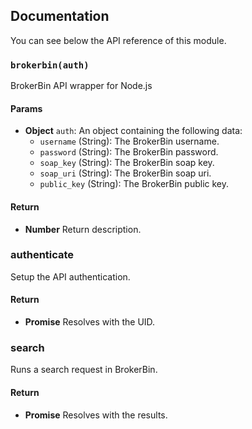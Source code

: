 ## Documentation

You can see below the API reference of this module.

### `brokerbin(auth)`
BrokerBin API wrapper for Node.js

#### Params

- **Object** `auth`: An object containing the following data:
   - `username` (String): The BrokerBin username.
   - `password` (String): The BrokerBin password.
   - `soap_key` (String): The BrokerBin soap key.
   - `soap_uri` (String): The BrokerBin soap uri.
   - `public_key` (String): The BrokerBin public key.

#### Return
- **Number** Return description.

### authenticate

Setup the API authentication.

#### Return
- **Promise** Resolves with the UID.

### search

Runs a search request in BrokerBin.

#### Return
- **Promise** Resolves with the results.

